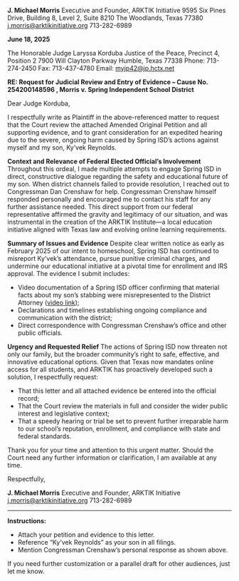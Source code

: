 **J. Michael Morris**
Executive and Founder, ARKTIK Initiative
9595 Six Pines Drive, Building 8, Level 2, Suite 8210
The Woodlands, Texas 77380
[j.morris@arktikinitiative.org](mailto:j.morris@arktikinitiative.org)
713-282-6989

**June 18, 2025**

The Honorable Judge Laryssa Korduba
Justice of the Peace, Precinct 4, Position 2
7900 Will Clayton Parkway
Humble, Texas 77338
Phone: 713-274-2450
Fax: 713-437-4780
Email: [myjp42@jp.hctx.net](mailto:myjp42@jp.hctx.net)

**RE: Request for Judicial Review and Entry of Evidence – Cause No. 254200148596 \, Morris v. Spring Independent School District**

Dear Judge Korduba,

I respectfully write as Plaintiff in the above-referenced matter to request that the Court review the attached Amended Original Petition and all supporting evidence, and to grant consideration for an expedited hearing due to the severe, ongoing harm caused by Spring ISD’s actions against myself and my son, Ky’vek Reynolds.

**Context and Relevance of Federal Elected Official’s Involvement**
Throughout this ordeal, I made multiple attempts to engage Spring ISD in direct, constructive dialogue regarding the safety and educational future of my son. When district channels failed to provide resolution, I reached out to Congressman Dan Crenshaw for help. Congressman Crenshaw himself responded personally and encouraged me to contact his staff for any further assistance needed. This direct support from our federal representative affirmed the gravity and legitimacy of our situation, and was instrumental in the creation of the ARKTIK Institute—a local education initiative aligned with Texas law and evolving online learning requirements.

**Summary of Issues and Evidence**
Despite clear written notice as early as February 2025 of our intent to homeschool, Spring ISD has continued to misreport Ky’vek’s attendance, pursue punitive criminal charges, and undermine our educational initiative at a pivotal time for enrollment and IRS approval. The evidence I submit includes:

* Video documentation of a Spring ISD officer confirming that material facts about my son’s stabbing were misrepresented to the District Attorney ([video link](https://youtu.be/CQt4-bbswGc));
* Declarations and timelines establishing ongoing compliance and communication with the district;
* Direct correspondence with Congressman Crenshaw’s office and other public officials.

**Urgency and Requested Relief**
The actions of Spring ISD now threaten not only our family, but the broader community’s right to safe, effective, and innovative educational options. Given that Texas now mandates online access for all students, and ARKTIK has proactively developed such a solution, I respectfully request:

* That this letter and all attached evidence be entered into the official record;
* That the Court review the materials in full and consider the wider public interest and legislative context;
* That a speedy hearing or trial be set to prevent further irreparable harm to our school’s reputation, enrollment, and compliance with state and federal standards.

Thank you for your time and attention to this urgent matter. Should the Court need any further information or clarification, I am available at any time.

Respectfully,

**J. Michael Morris**
Executive and Founder, ARKTIK Initiative
[j.morris@arktikinitiative.org](mailto:j.morris@arktikinitiative.org)
713-282-6989

---

**Instructions:**

* Attach your petition and evidence to this letter.
* Reference “Ky’vek Reynolds” as your son in all filings.
* Mention Congressman Crenshaw’s personal response as shown above.

If you need further customization or a parallel draft for other audiences, just let me know.
